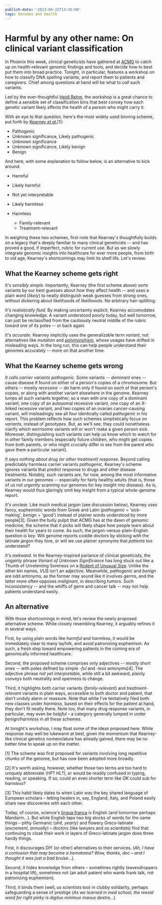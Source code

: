 ```yaml
---
publish-date: '2013-04-22T13:42:00'
tags: Genomes and health
---
```


# Harmful by any other name: On clinical variant classification

In Phoenix this week, clinical geneticists have gathered at [ACMG](http://www.acmgmeeting.net/acmg2013/public/enter.aspx) to catch up on health-relevant genomic findings and tools, and decide how to best put them into broad practice. Tonight, in particular, features a workshop on how to classify DNA spelling variants, and report them to patients and caregivers. Chief among questions at hand will be what to _call_ such variants.

Led by the ever-thoughtful [Heidi Rehm](http://www.bizjournals.com/boston/stories/2010/10/11/focus38.html), the workshop is a great chance to define a sensible set of classification bins that best convey how each genetic variant likely affects the health of a person who might carry it.

With an eye to that question, here's the most widely used binning scheme, put forth by [Kearney _et al._](http://www.ncbi.nlm.nih.gov/pubmed/?term=21681106)[1]:

- Pathogenic
- Unknown significance, Likely pathogenic
- Unknown significance
- Unknown significance, Likely benign
- Benign

And here, with some explanation to follow below, is an alternative to kick around:

- Harmful
- Likely harmful
- Not yet interpretable
- Likely harmless
- Harmless

  - Family-relevant
  - Treatment-relevant

In weighing these two schemes, first note that Kearney's thoughtfully builds on a legacy that's deeply familiar to many clinical geneticists -- and has proved a good, if imperfect, rubric for current use. But as we slowly integrate genomic insights into healthcare for ever more people, from birth to old age, Kearney's shortcomings may limit its shelf life. Let's review.

## What the Kearney scheme gets right

_It's sensibly simple._ Importantly, Kearney (the first scheme above) sorts variants by our best guesses about how they affect health -- and uses a plain word (_likely_) to neatly distinguish weak guesses from strong ones, without dickering about likelihoods of likelihoods. No arbitrary hair-splitting.

_It's realistically fluid._ By making uncertainty explicit, Kearney accomodates changing knowledge. A variant understood poorly today, but well tomorrow, can just be reclassified from the cautiously neutral middle of the rubric toward one of its poles -- or back again.

_It's accurate._ Kearney implicitly uses the generalizable term _variant_, not alternatives like _mutation_ and _[polymorphism](http://genomena.com/concepts-genetics-jargon/polymorphism/)_, whose usages have drifted in misleading ways. In the long run, this can help people understand their genomes accurately -- more on that another time.

## What the Kearney scheme gets wrong

_It calls carrier variants pathogenic._ Some variants -- _dominant_ ones -- cause disease if found on either of a person's copies of a chromosome. But others -- mostly _recessive_ -- do harm only if found on _each_ of that person's copies, or along with another variant elsewhere in the genome. Kearney lumps all such variants together, so a man with one copy of a dominant variant, one copy of an autosomal recessive variant, one copy of an X-linked recessive variant, and two copies of an ovarian cancer-causing variant, will misleadingly see all four identically called _pathogenic_ in his report. This problem reflects how such schemes simplistically focus on _variants_, instead of _genotypes_. But, as we'll see, they could nonetheless clarify which worrisome variants will or won't make a given person sick. Moreover, distinguishing such variants can help us know which to watch for in other family members (especially future children, who might get copies from both parents, or who might crucially differ in sex from the parent who gave them a particular variant).

_It says nothing about drug (or other treatment) response._ Beyond calling predictably harmless carrier variants _pathogenic,_ Kearney's scheme ignores variants that predict response to drugs and other disease treatments. Notably, such variants are, for now, among the most informative variants in our genomes -- especially for fairly healthy adults (that is, those of us not _urgently_ scanning our genomes for key insight into disease). As is, Kearney would thus glaringly omit key insight from a typical whole-genome report.

_It's unclear._ Like much medical jargon (see discussion below), Kearney uses fancy, euphemistic words from Greek and Latin (_pathogenic_ = 'sick-making', _benign_ = 'good') instead of plainer words understood by more people[3]. Given the bully pulpit that ACMG has at the dawn of genomic medicine, the scheme that it picks will likely shape how people learn about their health for years to come. As such, the jargon-versus-plain-English question is key: Will genome reports coddle _doctors_ by sticking with the latinate jargon they love, or will we use plainer synonyms that _patients_ too understand?

_It's awkward._ In the Kearney-inspired parlance of clinical geneticists, the ungainly phrase _Variant of Unknown Significance_ has long stuck out like a Thumb of Unrelenting Soreness on a [Rodent of Unusual Size](http://www.urbandictionary.com/define.php?term=R.O.U.S.). Unlike the other bin names, _VUS_ isn't an adjective. Meanwhile, _pathogenic_ and _benign_ are odd antonyms, as the former may sound like it involves germs, and the latter more often opposes _malignant_, in describing tumors. Such inconsistency -- and the whiffs of germ and cancer talk -- may not help patients understand easily.

## An alternative

With those shortcomings in mind, let's review the newly proposed alternative scheme. While closely resembling Kearney, it arguably refines it in several ways.

First, by using plain words like _harmful_ and _harmless_, it would be immediately clear to many layfolk, and avoid patronizing euphemism. As such, a fresh step toward empowering patients in the coming era of genomically informed healthcare.

Second, the proposed scheme comprises only adjectives -- mostly short ones -- with poles defined by simple _-ful_ and _-less_ antonyms[4]. The adjective phrase _not yet interpretable_, while still a bit awkward, plainly conveys both neutrality and openness to change.

Third, it highlights both carrier variants (_family-relevant_) and _treatment-relevant_ variants in plain ways, accessible to both doctor and patient, that don't unduly alarm or reassure. Note that while I've tentatively filed both new classes under _harmless_, based on their effects for the patient at hand, they don't fit neatly there. Note too, that many drug response variants, in particular, may even be _helpful –_ a category generally lumped in under _benign/harmless_ in all these schemes.

At tonight's workshop, I may float some of the ideas proposed here. While response may well be lukewarm at best, given the momentum that Kearney-like clinical genetics nomenclature has already gained, there may be no better time to speak up on the matter.

[1] The scheme was first proposed for variants involving long repetitive chunks of the genome, but has now been adopted more broadly.

[2] It's worth asking, however, whether those two terms are too hard to uniquely abbreviate (_HF_? _HL_?), or would be readily confused in typing, reading, or speaking. If so, could an even shorter term like _OK_ could sub for _harmless_?

[3] This habit likely dates to when Latin was the key shared language of European scholars – letting healers in, say, England, Italy, and Poland easily share new discoveries with each other.

Today, of course, science's [lingua franca](http://en.wikipedia.org/wiki/Lingua_franca) is English (and tomorrow perhaps Mandarin...). But while English taps two big stocks of words for the same things – pithy Germanic (_shit, yearly_) and flowery Greco-latinate (_excrement, annually_) – doctors (like lawyers and us scientists) find that continuing to cloak their work in layers of Greco-latinate jargon does three handy things.

First, it discourages DIY (or other) alternatives to their services. (_Ah, I have a contusion that may become a hematoma? Wow, thanks, doc – and I thought it was just a bad bruise..._).

Second, it hides knowledge from others – sometimes rightly (eavesdroppers in a hospital lift), sometimes not (an adult patient who wants frank talk, not patronizing euphemism).

Third, it binds them (well, us scientists too) in clubby solidarity, perhaps safeguarding a sense of prestige (_As we learned in med school, the reeeal word for right pinky is digitus minimus manus dextra..._).
